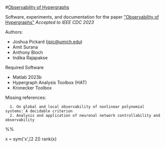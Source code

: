 #[Observability of Hypergraphs](https://arxiv.org/abs/2304.04883)

Software, experiments, and documentation for the paper ["Observability of Hypergraphs"](https://arxiv.org/abs/2304.04883) *Accepted to IEEE CDC 2023*

Authors:
- Joshua Pickard (jpic@umich.edu)
- Amit Surana
- Anthony Bloch
- Indika Rajapakse

Required Software
- Matlab 2023b
- Hypergraph Analysis Toolbox (HAT)
- Kronecker Toolbox

Missing references:
```
  1. On global and local observability of nonlinear polynomial systems: A decidable criterion
  2. Analysis and application of neuronal network controllability and observability
```
%%

x = sym('x',[2 2])
rank(x)

